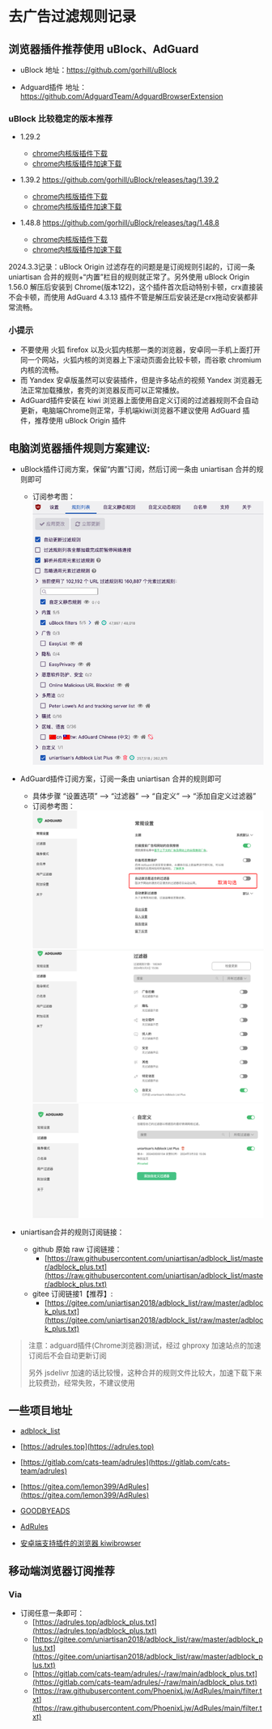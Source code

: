 # 去广告过滤规则记录

## 浏览器插件推荐使用 uBlock、AdGuard

- uBlock 地址：https://github.com/gorhill/uBlock

- Adguard插件 地址：https://github.com/AdguardTeam/AdguardBrowserExtension

### uBlock 比较稳定的版本推荐
- 1.29.2
  - [chrome内核版插件下载](https://github.com/gorhill/uBlock/releases/download/1.29.2/uBlock0_1.29.2.chromium.zip)
  - [chrome内核版插件加速下载](https://mirror.ghproxy.com/https://github.com/gorhill/uBlock/releases/download/1.29.2/uBlock0_1.29.2.chromium.zip)

- 1.39.2 https://github.com/gorhill/uBlock/releases/tag/1.39.2
  - [chrome内核版插件下载](https://github.com/gorhill/uBlock/releases/download/1.39.2/uBlock0_1.39.2.chromium.zip)
  - [chrome内核版插件加速下载](https://mirror.ghproxy.com/https://github.com/gorhill/uBlock/releases/download/1.39.2/uBlock0_1.39.2.chromium.zip)

- 1.48.8 https://github.com/gorhill/uBlock/releases/tag/1.48.8
  - [chrome内核版插件下载](https://github.com/gorhill/uBlock/releases/download/1.48.8/uBlock0_1.48.8.chromium.zip)
  - [chrome内核版插件加速下载](https://mirror.ghproxy.com/https://github.com/gorhill/uBlock/releases/download/1.48.8/uBlock0_1.48.8.chromium.zip)

2024.3.3记录：uBlock Origin 过滤存在的问题是是订阅规则引起的，订阅一条 uniartisan 合并的规则+“内置”栏目的规则就正常了。另外使用 uBlock Origin 1.56.0 解压后安装到 Chrome(版本122)，这个插件首次启动特别卡顿，crx直接装不会卡顿，而使用 AdGuard 4.3.13 插件不管是解压后安装还是crx拖动安装都非常流畅。

### 小提示
- 不要使用 火狐 firefox 以及火狐内核那一类的浏览器，安卓同一手机上面打开同一个网站，火狐内核的浏览器上下滚动页面会比较卡顿，而谷歌 chromium 内核的流畅。
- 而 Yandex 安卓版虽然可以安装插件，但是许多站点的视频 Yandex 浏览器无法正常加载播放，套壳的浏览器反而可以正常播放。
- AdGuard插件安装在 kiwi 浏览器上面使用自定义订阅的过滤器规则不会自动更新，电脑端Chrome则正常，手机端kiwi浏览器不建议使用 AdGuard 插件，推荐使用 uBlock Origin 插件

## 电脑浏览器插件规则方案建议:
- uBlock插件订阅方案，保留“内置”订阅，然后订阅一条由 uniartisan 合并的规则即可
  - 订阅参考图：
  ![img](./img/uBlock订阅推荐.png)

- AdGuard插件订阅方案，订阅一条由 uniartisan 合并的规则即可
  - 具体步骤 “设置选项” --> “过滤器” --> “自定义” --> “添加自定义过滤器”
  - 订阅参考图：
  ![img](./img/AdGuard取消勾选.png)
  ![img](./img/AdGuard订阅规则推荐.png)
  ![img](./img/AdGuard添加自定义过滤器.png)

- uniartisan合并的规则订阅链接：
  - github 原始 raw 订阅链接：
    - [https://raw.githubusercontent.com/uniartisan/adblock_list/master/adblock_plus.txt](https://raw.githubusercontent.com/uniartisan/adblock_list/master/adblock_plus.txt)
  - gitee 订阅链接1【推荐】:
    - [https://gitee.com/uniartisan2018/adblock_list/raw/master/adblock_plus.txt](https://gitee.com/uniartisan2018/adblock_list/raw/master/adblock_plus.txt)
> 注意：adguard插件(Chrome浏览器)测试，经过 ghproxy 加速站点的加速订阅后不会自动更新订阅
> 
> 另外 jsdelivr 加速的话比较慢，这种合并的规则文件比较大，加速下载下来比较费劲，经常失败，不建议使用


## 一些项目地址
- [adblock_list](https://github.com/uniartisan/adblock_list)

- [https://adrules.top](https://adrules.top)

- [https://gitlab.com/cats-team/adrules](https://gitlab.com/cats-team/adrules)

- [https://gitea.com/lemon399/AdRules](https://gitea.com/lemon399/AdRules)

- [GOODBYEADS](https://github.com/8680/GOODBYEADS)

- [AdRules](https://github.com/Luphraim/AdRules)

- [安卓端支持插件的浏览器 kiwibrowser](https://github.com/kiwibrowser/src.next)

## 移动端浏览器订阅推荐
### Via
- 订阅任意一条即可：
  - [https://adrules.top/adblock_plus.txt](https://adrules.top/adblock_plus.txt)
  - [https://gitee.com/uniartisan2018/adblock_list/raw/master/adblock_plus.txt](https://gitee.com/uniartisan2018/adblock_list/raw/master/adblock_plus.txt)
  - [https://gitlab.com/cats-team/adrules/-/raw/main/adblock_plus.txt](https://gitlab.com/cats-team/adrules/-/raw/main/adblock_plus.txt)
  - [https://raw.githubusercontent.com/PhoenixLjw/AdRules/main/filter.txt](https://raw.githubusercontent.com/PhoenixLjw/AdRules/main/filter.txt)

